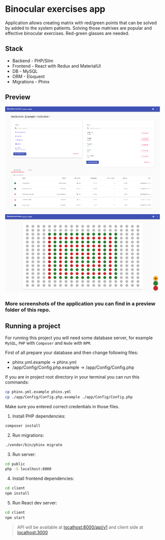 # Binocular exercises app

Application allows creating matrix with red/green points that can be solved by added to the system patients. Solving those matrixes are popular and effective binocular exercises. Red-green glasses are needed.

## Stack

- Backend - PHP/Slim
- Frontend - React with Redux and MaterialUI
- DB - MySQL
- ORM - Eloquent
- Migrations - Phinx

## Preview

![Dashboard overview](./preview/dashboard_filled.png)
![Creating new matrix](./preview/matrix_creation.png)

### More screenshots of the application you can find in a preview folder of this repo.

## Running a project

For running this project you will need some database server, for example `MySQL`, `PHP` with `Composer` and `Node` with `NPM`.

First of all prepare your database and then change following files:

- phinx.yml.example -> phinx.yml
- /app/Config/Config.php.example -> /app/Config/Config.php

If you are in project root directory in your terminal you can run this commands:

```bash
cp phinx.yml.example phinx.yml
cp ./app/Config/Config.php.example ./app/Config/Config.php
```

Make sure you entered correct credentials in those files.

1. Install PHP dependencies:

```bash
composer install
```

2. Run migrations:

```bash
./vendor/bin/phinx migrate
```

3. Run server:

```bash
cd public
php -S localhost:8000
```

4. Install frontend dependencies:

```bash
cd client
npm install
```

5. Run React dev server:

```bash
cd client
npm start
```

> API will be available at [localhost:8000/api/v1](localhost:8000/api/v1) and client side at [localhost:3000](localhost:3000)
